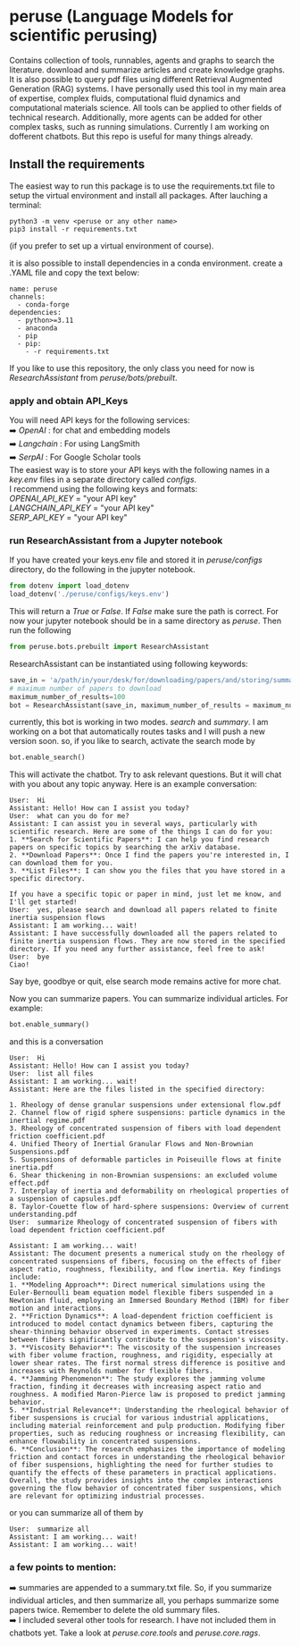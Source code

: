 # **peruse (Language Models for scientific perusing)**
Contains collection of tools, runnables, agents and graphs to search the literature. download and summarize articles and create knowledge graphs. It is also possible to 
query pdf files using different Retrieval Augmented Generation (RAG) systems. 
I have personally used this tool in my main area of expertise, complex fluids, computational fluid dynamics and computational materials science. 
All tools can be applied to other fields of technical research.
Additionally, more agents can be added for other complex tasks, such as running simulations.
Currently I am working on dofferent chatbots. But this repo is useful for many things already.

## Install the requirements
The easiest way to run this package is to use the requirements.txt file to setup the virtual environment and install all packages. After lauching a terminal:
``` console 
python3 -m venv <peruse or any other name>
pip3 install -r requirements.txt
```
(if you prefer to set up a virtual environment of course). 

it is also possible to install dependencies in a conda environment. create a .YAML file and copy the text below:

```console
name: peruse
channels:
  - conda-forge
dependencies:
  - python>=3.11
  - anaconda
  - pip
  - pip:
    - -r requirements.txt
```

If you like to use this repository, the only class you need for now is _ResearchAssistant_ from _peruse/bots/prebuilt_. 

### apply and obtain API_Keys
You will need API keys for the following services: <br/>
➡️ _OpenAI_ : for chat and embedding models <br/>
➡️ _Langchain_ : For using LangSmith <br/>
➡️ _SerpAI_ : For Google Scholar tools <br />
The easiest way is to store your API keys with the following names in a _key.env_ files in a separate directory called _configs_. <br/>
I recommend using the following keys and formats: <br/>
_OPENAI_API_KEY_ = "your API key" <br/> 
_LANGCHAIN_API_KEY_ = "your API key" <br/>
_SERP_API_KEY_ = "your API key" <br/>

### run ResearchAssistant from a Jupyter notebook
If you have created your keys.env file and stored it in _peruse/configs_ directory, do the following in the jupyter notebook. 
``` python
from dotenv import load_dotenv
load_dotenv('./peruse/configs/keys.env')
```
This will return a _True_ or _False_. If _False_ make sure the path is correct. For now your jupyter notebook should be in a same directory as _peruse_. 
Then run the following 
```python
from peruse.bots.prebuilt import ResearchAssistant
```
ResearchAssistant can be instantiated using following keywords:
```python
save_in = 'a/path/in/your/desk/for/downloading/papers/and/storing/summaries'
# maximum number of papers to download
maximum_number_of_results=100
bot = ResearchAssistant(save_in, maximum_number_of_results = maximum_number_of_results)
```
currently, this bot is working in two modes. _search_ and _summary_. I am working on a bot that automatically routes tasks and I will push a new version soon. 
so, if you like to search, activate the search mode by 
``` python
bot.enable_search()
```
This will activate the chatbot. Try to ask relevant questions. But it will chat with you about any topic anyway. Here is an example conversation:
```console
User:  Hi
Assistant: Hello! How can I assist you today?
User:  what can you do for me?
Assistant: I can assist you in several ways, particularly with scientific research. Here are some of the things I can do for you:
1. **Search for Scientific Papers**: I can help you find research papers on specific topics by searching the arXiv database.
2. **Download Papers**: Once I find the papers you're interested in, I can download them for you.
3. **List Files**: I can show you the files that you have stored in a specific directory.

If you have a specific topic or paper in mind, just let me know, and I'll get started!
User:  yes, please search and download all papers related to finite inertia suspension flows
Assistant: I am working... wait!
Assistant: I have successfully downloaded all the papers related to finite inertia suspension flows. They are now stored in the specified directory. If you need any further assistance, feel free to ask!
User:  bye
Ciao!
```
Say bye, goodbye or quit, else search mode remains active for more chat.

Now you can summarize papers. You can summarize individual articles. For example:
```python
bot.enable_summary()
```
and this is a conversation

``` console
User:  Hi
Assistant: Hello! How can I assist you today?
User:  list all files
Assistant: I am working... wait!
Assistant: Here are the files listed in the specified directory:

1. Rheology of dense granular suspensions under extensional flow.pdf
2. Channel flow of rigid sphere suspensions: particle dynamics in the inertial regime.pdf
3. Rheology of concentrated suspension of fibers with load dependent friction coefficient.pdf
4. Unified Theory of Inertial Granular Flows and Non-Brownian Suspensions.pdf
5. Suspensions of deformable particles in Poiseuille flows at finite inertia.pdf
6. Shear thickening in non-Brownian suspensions: an excluded volume effect.pdf
7. Interplay of inertia and deformability on rheological properties of a suspension of capsules.pdf
8. Taylor-Couette flow of hard-sphere suspensions: Overview of current understanding.pdf
User:  summarize Rheology of concentrated suspension of fibers with load dependent friction coefficient.pdf

Assistant: I am working... wait!
Assistant: The document presents a numerical study on the rheology of concentrated suspensions of fibers, focusing on the effects of fiber aspect ratio, roughness, flexibility, and flow inertia. Key findings include:
1. **Modeling Approach**: Direct numerical simulations using the Euler-Bernoulli beam equation model flexible fibers suspended in a Newtonian fluid, employing an Immersed Boundary Method (IBM) for fiber motion and interactions.
2. **Friction Dynamics**: A load-dependent friction coefficient is introduced to model contact dynamics between fibers, capturing the shear-thinning behavior observed in experiments. Contact stresses between fibers significantly contribute to the suspension's viscosity.
3. **Viscosity Behavior**: The viscosity of the suspension increases with fiber volume fraction, roughness, and rigidity, especially at lower shear rates. The first normal stress difference is positive and increases with Reynolds number for flexible fibers.
4. **Jamming Phenomenon**: The study explores the jamming volume fraction, finding it decreases with increasing aspect ratio and roughness. A modified Maron-Pierce law is proposed to predict jamming behavior.
5. **Industrial Relevance**: Understanding the rheological behavior of fiber suspensions is crucial for various industrial applications, including material reinforcement and pulp production. Modifying fiber properties, such as reducing roughness or increasing flexibility, can enhance flowability in concentrated suspensions.
6. **Conclusion**: The research emphasizes the importance of modeling friction and contact forces in understanding the rheological behavior of fiber suspensions, highlighting the need for further studies to quantify the effects of these parameters in practical applications.
Overall, the study provides insights into the complex interactions governing the flow behavior of concentrated fiber suspensions, which are relevant for optimizing industrial processes.
```

or you can summarize all of them by 
``` console
User:  summarize all
Assistant: I am working... wait!
Assistant: I am working... wait!
```
### a few points to mention:
➡️ summaries are appended to a summary.txt file. So, if you summarize individual articles, and then summarize all, you perhaps summarize some papers twice. Remember to delete the old summary files. <br/>
➡️ I included several other tools for research. I have not included them in chatbots yet. Take a look at _peruse.core.tools_ and _peruse.core.rags_. 











